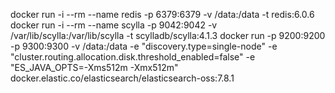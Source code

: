 docker run -i --rm --name redis -p 6379:6379 -v /data:/data -t redis:6.0.6
docker run -i --rm --name scylla -p 9042:9042 -v /var/lib/scylla:/var/lib/scylla -t scylladb/scylla:4.1.3
docker run -p 9200:9200 -p 9300:9300 -v /data:/data -e "discovery.type=single-node" -e "cluster.routing.allocation.disk.threshold_enabled=false" -e "ES_JAVA_OPTS=-Xms512m -Xmx512m" docker.elastic.co/elasticsearch/elasticsearch-oss:7.8.1
